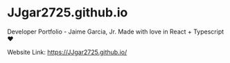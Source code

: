 # JJgar2725.github.io

Developer Portfolio - Jaime Garcia, Jr.
Made with love in React + Typescript ❤

Website Link:
https://JJgar2725.github.io/